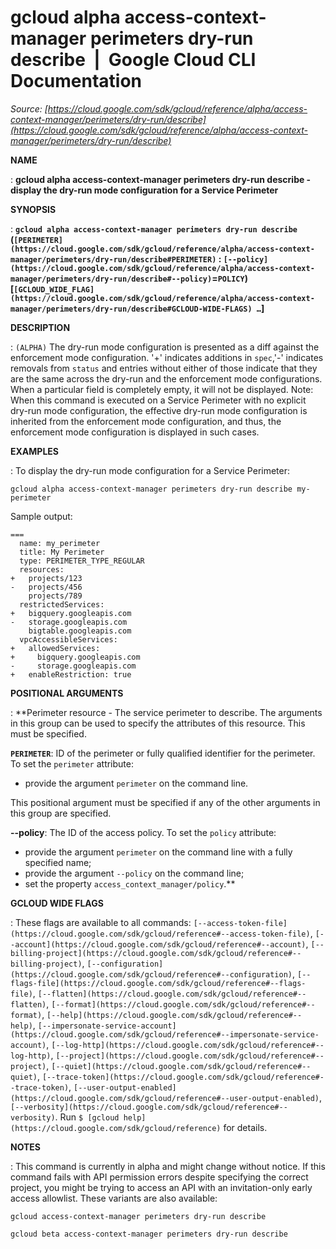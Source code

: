 # gcloud alpha access-context-manager perimeters dry-run describe  |  Google Cloud CLI Documentation

*Source: [https://cloud.google.com/sdk/gcloud/reference/alpha/access-context-manager/perimeters/dry-run/describe](https://cloud.google.com/sdk/gcloud/reference/alpha/access-context-manager/perimeters/dry-run/describe)*

**NAME**

: **gcloud alpha access-context-manager perimeters dry-run describe - display the dry-run mode configuration for a Service Perimeter**

**SYNOPSIS**

: **`gcloud alpha access-context-manager perimeters dry-run describe` (`[PERIMETER](https://cloud.google.com/sdk/gcloud/reference/alpha/access-context-manager/perimeters/dry-run/describe#PERIMETER)` : `[--policy](https://cloud.google.com/sdk/gcloud/reference/alpha/access-context-manager/perimeters/dry-run/describe#--policy)`=`POLICY`) [`[GCLOUD_WIDE_FLAG](https://cloud.google.com/sdk/gcloud/reference/alpha/access-context-manager/perimeters/dry-run/describe#GCLOUD-WIDE-FLAGS) …`]**

**DESCRIPTION**

: `(ALPHA)` The dry-run mode configuration is presented as a diff
against the enforcement mode configuration. '+' indicates additions in
`spec`,'-' indicates removals from `status` and entries
without either of those indicate that they are the same across the dry-run and
the enforcement mode configurations. When a particular field is completely
empty, it will not be displayed.
Note: When this command is executed on a Service Perimeter with no explicit
dry-run mode configuration, the effective dry-run mode configuration is
inherited from the enforcement mode configuration, and thus, the enforcement
mode configuration is displayed in such cases.

**EXAMPLES**

: To display the dry-run mode configuration for a Service Perimeter:

```
gcloud alpha access-context-manager perimeters dry-run describe my-perimeter
```

Sample output:

```
===
  name: my_perimeter
  title: My Perimeter
  type: PERIMETER_TYPE_REGULAR
  resources:
+   projects/123
-   projects/456
    projects/789
  restrictedServices:
+   bigquery.googleapis.com
-   storage.googleapis.com
    bigtable.googleapis.com
  vpcAccessibleServices:
+   allowedServices:
+     bigquery.googleapis.com
-     storage.googleapis.com
+   enableRestriction: true
```

**POSITIONAL ARGUMENTS**

: **Perimeter resource - The service perimeter to describe. The arguments in this
group can be used to specify the attributes of this resource.
This must be specified.

**`PERIMETER`**:
ID of the perimeter or fully qualified identifier for the perimeter.
To set the `perimeter` attribute:

- provide the argument `perimeter` on the command line.

This positional argument must be specified if any of the other arguments in this
group are specified.

**--policy**:
The ID of the access policy.
To set the `policy` attribute:

- provide the argument `perimeter` on the command line with a fully
specified name;
- provide the argument `--policy` on the command line;
- set the property `access_context_manager/policy`.**

**GCLOUD WIDE FLAGS**

: These flags are available to all commands: `[--access-token-file](https://cloud.google.com/sdk/gcloud/reference#--access-token-file)`,
`[--account](https://cloud.google.com/sdk/gcloud/reference#--account)`, `[--billing-project](https://cloud.google.com/sdk/gcloud/reference#--billing-project)`,
`[--configuration](https://cloud.google.com/sdk/gcloud/reference#--configuration)`,
`[--flags-file](https://cloud.google.com/sdk/gcloud/reference#--flags-file)`,
`[--flatten](https://cloud.google.com/sdk/gcloud/reference#--flatten)`, `[--format](https://cloud.google.com/sdk/gcloud/reference#--format)`, `[--help](https://cloud.google.com/sdk/gcloud/reference#--help)`, `[--impersonate-service-account](https://cloud.google.com/sdk/gcloud/reference#--impersonate-service-account)`,
`[--log-http](https://cloud.google.com/sdk/gcloud/reference#--log-http)`,
`[--project](https://cloud.google.com/sdk/gcloud/reference#--project)`, `[--quiet](https://cloud.google.com/sdk/gcloud/reference#--quiet)`, `[--trace-token](https://cloud.google.com/sdk/gcloud/reference#--trace-token)`, `[--user-output-enabled](https://cloud.google.com/sdk/gcloud/reference#--user-output-enabled)`,
`[--verbosity](https://cloud.google.com/sdk/gcloud/reference#--verbosity)`.
Run `$ [gcloud help](https://cloud.google.com/sdk/gcloud/reference)` for details.

**NOTES**

: This command is currently in alpha and might change without notice. If this
command fails with API permission errors despite specifying the correct project,
you might be trying to access an API with an invitation-only early access
allowlist. These variants are also available:

```
gcloud access-context-manager perimeters dry-run describe
```

```
gcloud beta access-context-manager perimeters dry-run describe
```